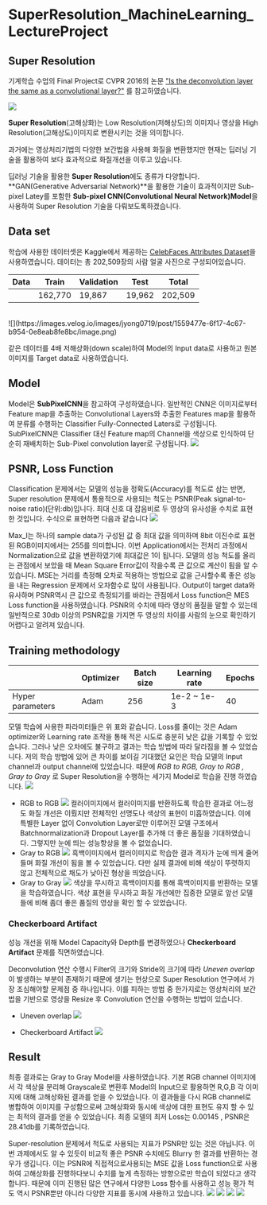 # SuperResolution_MachineLearning_LectureProject

## Super Resolution

기계학습 수업의 Final Project로 CVPR 2016의 논문 <a href=https://arxiv.org/ftp/arxiv/papers/1609/1609.07009.pdf target="_blank">"Is the deconvolution layer the same as a convolutional layer?"</a> 를 참고하였습니다.


![](https://images.velog.io/images/jyong0719/post/98f01dbc-6d9d-4664-ab92-61e430b5afdb/image.png)

**Super Resolution**(고해상화)는 Low Resolution(저해상도)의 이미지나 영상을 High Resolution(고해상도)이미지로 변환시키는 것을 의미합니다. 

과거에는 영상처리기법의 다양한 보간법을 사용해 화질을 변환했지만 현재는 딥러닝 기술을 활용하여 보다 효과적으로 화질개선을 이루고 있습니다.

딥러닝 기술을 활용한 **Super Resolution**에도 종류가 다양합니다. **GAN(Generative Adversarial Network)**을 활용한 기술이 효과적이지만 Sub-pixel Latey를 포함한 **Sub-pixel CNN(Convolutional Neural Network)Model**을 사용하여 Super Resolution 기술을 다뤄보도록하겠습니다.


## Data set
학습에 사용한 데이터셋은 Kaggle에서 제공하는 <a href=https://www.kaggle.com/jessicali9530/celeba-dataset target="_blank">CelebFaces Attributes Dataset</a>을 사용하였습니다. 데이터는 총 202,509장의 사람 얼굴 사진으로 구성되어있습니다.

|Data|Train|Validation|Test|Total|
|---|---|---|---|---|
| |162,770|19,867|19,962|202,509|
<br>
![](https://images.velog.io/images/jyong0719/post/1559477e-6f17-4c67-b954-0e8eab8fe8bc/image.png)

같은 데이터를 4배 저해상화(down scale)하여 Model의 Input data로 사용하고 원본 이미지를 Target data로 사용하였습니다. 

## Model
Model은 **SubPixelCNN**을 참고하여 구성하였습니다. 일반적인 CNN은 이미지로부터 Feature map을 추출하는 Convolutional Layers와 추출한 Features map을 활용하여 분류를 수행하는 Classifier Fully-Connected Laters로 구성됩니다. SubPixelCNN은 Classifier 대신 Feature map의 Channel을 색상으로 인식하여 단순히 재배치하는 Sub-Pixel convolution layer로 구성됩니다. 
![](https://images.velog.io/images/jyong0719/post/813b20d5-4610-46bd-90d3-aa2d4c5be503/image.png)

## PSNR, Loss Function

Classification 문제에서는 모델의 성능을 정확도(Accuracy)를 척도로 삼는 반면, Super resolution 문제에서 통용적으로 사용되는 척도는 PSNR(Peak signal-to-noise ratio)(단위:db)입니다. 최대 신호 대 잡음비로 두 영상의 유사성을 수치로 표현한 것입니다. 수식으로 표현하면 다음과 같습니다
![](https://images.velog.io/images/jyong0719/post/c8e2f7bc-045d-40c7-a1f5-1aa448f179e1/image.png)

Max_I는 하나의 sample data가 구성된 값 중 최대 값을 의미하며 8bit 이진수로 표현된 RGB이미지에서는 255를 의미합니다. 이번 Application에서는 전처리 과정에서 Normalization으로 값을 변환하였기에 최대값은 1이 됩니다. 모델의 성능 척도를 올리는 관점에서 보았을 때 Mean Square Error값이 작을수록 큰 값으로 계산이 됨을 알 수 있습니다. MSE는 거리를 측정해 오차로 적용하는 방법으로 값을 근사할수록 좋은 성능을 내는 Regression 문제에서 오차함수로 많이 사용됩니다. 
Output이 target data와 유사하며 PSNR역시 큰 값으로 측정되기를 바라는 관점에서 Loss function은 MES Loss function을 사용하였습니다. PSNR의 수치에 따라 영상의 품질을 말할 수 있는데 일반적으로 30db 이상의 PSNR값을 가지면 두 영상의 차이를 사람의 눈으로 확인하기 어렵다고 알려져 있습니다.

## Training methodology

||Optimizer|Batch size|Learning rate|Epochs|
|---|---|---|---|---|
|Hyper parameters |Adam|256|1e-2 ~ 1e-3|40|

모델 학습에 사용한 파라미터들은 위 표와 같습니다. Loss를 줄이는 것은 Adam optimizer와 Learning rate 조작을 통해 적은 시도로 충분히 낮은 값을 기록할 수 있었습니다. 그러나 낮은 오차에도 불구하고 결과는 학습 방법에 따라 달라짐을 볼 수 있었습니다. 저의 학습 방법에 있어 큰 차이를 보이길 기대했던 요인은 학습 모델의 Input channel과 output channel에 있었습니다. 때문에 *RGB to RGB, Gray  to RGB , Gray to Gray* 로 Super Resolution을 수행하는 세가지 Model로 학습을 진행 하였습니다.
![](https://images.velog.io/images/jyong0719/post/0ab2287a-748c-4aff-8a37-c46ffc5b6756/image.png)

* RGB to RGB
![](https://images.velog.io/images/jyong0719/post/19b7b8de-ef37-4d16-8b1b-da49c82842be/image.png)
컬러이미지에서 컬러이미지를 반환하도록 학습한 결과로 어느정도 화질 개선은 이뤘지만 전체적인 선명도나 색상의 표현이 미흡하였습니다. 이에 특별한 Layer 없이 Convolution Layer로만 이루어진 모델 구조에서 Batchnormalization과 Dropout Layer를 추가해 더 좋은 품질을 기대하였습니다. 그렇지만 눈에 띄는 성능향상을 볼 수 없었습니다.
* Gray to RGB
![](https://images.velog.io/images/jyong0719/post/d1fed557-c248-4679-b627-de18ad41ac6b/image.png)
흑백이미지에서 컬러이미지로 학습한 결과 격자가 눈에 띄게 줄어들며 화질 개선이 됨을 볼 수 있었습니다. 다만 실제 결과에 비해 색상이 뚜렷하지 않고 전체적으로 채도가 낮아진 형상을 띄었습니다.
* Gray to Gray
![](https://images.velog.io/images/jyong0719/post/a6bacd11-c88f-4b9b-947c-95bc4598528e/image.png)
색상을 무시하고 흑백이미지를 통해 흑백이미지를 반환하는 모델을 학습하였습니다. 색상 표현을 무시하고 화질 개선에만 집중한 모델로 앞선 모델들에 비해 좀더 좋은 품질의 영상을 확인 할 수 있었습니다.

### Checkerboard Artifact
성능 개선을 위해 Model Capacity와 Depth를 변경하였으나 **Checkerboard Artifact** 문제를 직면하였습니다.

Deconvolution 연산 수행시 Filter의 크기와 Stride의 크기에 따라 *Uneven overlap* 이 발생하는 부분이 존재하기 때문에 생기는 현상으로 Super Resolution 연구에서 가장 조심해야할 문제점 중 하나입니다. 이를 피하는 방법 중 한가지로는 영상처리의 보간법을 기반으로 영상을 Resize 후 Convolution 연산을 수행하는 방법이 있습니다.
* Uneven overlap
![](https://images.velog.io/images/jyong0719/post/6768744c-0dbb-416f-8d30-48048d7e3732/image.png)

* Checkerboard Artifact
![](https://images.velog.io/images/jyong0719/post/4027a253-3a98-4ab9-ac63-eea8667142bd/image.png)


## Result

최종 결과로는 Gray to Gray Model을 사용하였습니다. 기본 RGB channel 이미지에서 각 색상을 분리해 Grayscale로 변환후 Model의 Input으로 활용하면 R,G,B 각 이미지에 대해 고해상화된 결과를 얻을 수 있었습니다. 이 결과들을 다시 RGB channel로 병합하여 이미지를 구성함으로써 고해상화와 동시에 색상에 대한 표현도 유지 할 수 있는 최적의 결과를 얻을 수 있었습니다.  최종 모델의 최저 Loss는 0.00145 , PSNR은 28.41db를 기록하였습니다. 

Super-resolution 문제에서 척도로 사용되는 지표가 PSNR만 있는 것은 아닙니다. 이번 과제에서도 알 수 있듯이 비교적 좋은 PSNR 수치에도 Blurry 한 결과를 반환하는 경우가 생깁니다. 이는 PSNR에 직접적으로사용되는 MSE 값을  Loss function으로 사용하여 고해상화를 진행하다보니 수치를 높게 측정하는 방향으로만 학습이 되었다고 생각합니다. 때문에 이미 진행된 많은 연구에서 다양한 Loss 함수를 사용하고 성능 평가 척도 역시 PSNR뿐만 아니라 다양한 지표를 동시에 사용하고 있습니다.
![](https://images.velog.io/images/jyong0719/post/74135881-648a-4cad-b0ee-3a8cba29bff8/image.png)
![](https://images.velog.io/images/jyong0719/post/821f44d8-e2f8-43c8-8f84-6ed794e0b3ab/image.png)
![](https://images.velog.io/images/jyong0719/post/620d5e82-239c-4e4b-8d70-ce78f34b0227/image.png)
![](https://images.velog.io/images/jyong0719/post/5f5f659d-05f3-412a-8ffb-4966446214bf/image.png)
